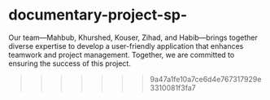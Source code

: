 # documentary-project-sp-
Our team—Mahbub, Khurshed, Kouser, Zihad, and Habib—brings together diverse expertise to develop a user-friendly application that enhances teamwork and project management. Together, we are committed to ensuring the success of this project.
>>>>>>> 9a47a1fe10a7ce6d4e767317929e3310081f3fa7
